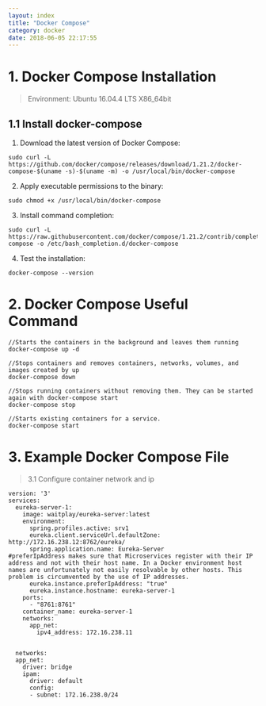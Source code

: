 ```yaml
---
layout: index
title: "Docker Compose"
category: docker
date: 2018-06-05 22:17:55
---
```


# 1. Docker Compose Installation

> Environment: Ubuntu 16.04.4 LTS  X86_64bit  

## 1.1 Install docker-compose

1. Download the latest version of Docker Compose:
```shell
sudo curl -L https://github.com/docker/compose/releases/download/1.21.2/docker-compose-$(uname -s)-$(uname -m) -o /usr/local/bin/docker-compose
```

2. Apply executable permissions to the binary:  
```shell
sudo chmod +x /usr/local/bin/docker-compose
```

3. Install command completion:  
```shell
sudo curl -L https://raw.githubusercontent.com/docker/compose/1.21.2/contrib/completion/bash/docker-compose -o /etc/bash_completion.d/docker-compose
```

4. Test the installation:  
```shell
docker-compose --version
```

# 2. Docker Compose Useful Command
```shell
//Starts the containers in the background and leaves them running
docker-compose up -d

//Stops containers and removes containers, networks, volumes, and images created by up
docker-compose down

//Stops running containers without removing them. They can be started again with docker-compose start
docker-compose stop

//Starts existing containers for a service.
docker-compose start
```


# 3. Example Docker Compose File

> 3.1 Configure container network and ip

```shell 
version: '3'
services:
  eureka-server-1:
    image: waitplay/eureka-server:latest
    environment:
      spring.profiles.active: srv1
      eureka.client.serviceUrl.defaultZone: http://172.16.238.12:8762/eureka/
      spring.application.name: Eureka-Server
#preferIpAddress makes sure that Microservices register with their IP address and not with their host name. In a Docker environment host names are unfortunately not easily resolvable by other hosts. This problem is circumvented by the use of IP addresses.
      eureka.instance.preferIpAddress: "true"
      eureka.instance.hostname: eureka-server-1
    ports:
      - "8761:8761"
    container_name: eureka-server-1
    networks:
      app_net:
        ipv4_address: 172.16.238.11


  networks:
  app_net:
    driver: bridge
    ipam:
      driver: default
      config:
      - subnet: 172.16.238.0/24

```
